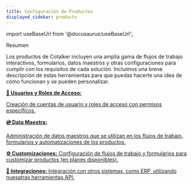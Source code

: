 ```yaml
---
title: Configuración de Productos
displayed_sidebar: products
---
```


import useBaseUrl from '@docusaurus/useBaseUrl'; 

<span className="hero__title">Resumen</span>
<br/>

Los productos de Cotalker incluyen una amplia gama de flujos de trabajo interactivos, formularios, datos maestros y otras configuraciones para cumplir con los requisitos de cada solución. Incluimos una breve descripción de estas herramientas para que puedas hacerte una idea de cómo funcionan y se pueden personalizar.

<div className="container">
<div className="row">

<div className="col col--12 margin-bottom--lg">
<a className="card2 padding--lg cardContainer_qNfC" href="/docs/products/setup/users">

<span className="hero__subtitle"><b>👤 Usuarios y Roles de Acceso:</b></span> 

Creación de cuentas de usuario y roles de acceso con permisos específicos.

</a>
</div>

<div className="col col--12 margin-bottom--lg">
<a className="card2 padding--lg cardContainer_qNfC" href="/docs/products/setup/master_data">

<span className="hero__subtitle"><b>💿 Data Maestra:</b></span> 

Administración de datos maestros que se utilizan en los flujos de trabajo, formularios y automatizaciones de los productos.

</a>
</div>

<div className="col col--12 margin-bottom--lg">
<a className="card2 padding--lg cardContainer_qNfC" href="/docs/products/setup/customization">

<span className="hero__subtitle"><b>⚙️ Customizaciones:</b></span> 
Configuración de flujos de trabajo y formularios para customizar productos (en planes disponibles).

</a>
</div>

<div className="col col--12 margin-bottom--lg">
<a className="card2 padding--lg cardContainer_qNfC" href="/docs/products/setup/integrations">

<span className="hero__subtitle"><b>📡 Integraciones:</b></span> 
Integración con otros sistemas, como ERP, utilizando nuesatras herramientas API.

</a>
</div>

</div>
</div>
<br/>

